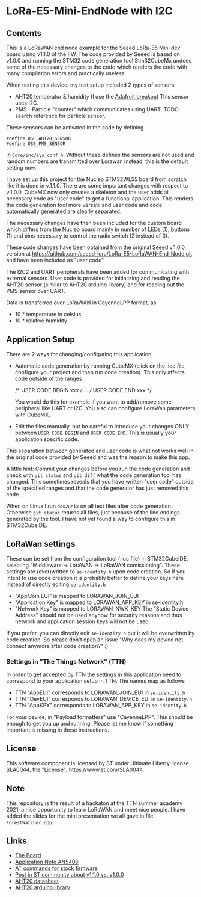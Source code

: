 # LoRa-E5-Mini-EndNode with I2C

## Contents

This is a LoRaWAN end node example for the Seeed LoRa-E5 Mini dev board using
v1.1.0 of the FW. The code provided by Seeed is based on v1.0.0 and
running the STM32 code generation tool Stm32CubeMx undoes some of the
necessary changes to the code which renders the code with many compilation
errors and practically useless.

When testing this device, my test setup included 2 types of sensors:

* AHT20 temperatur & humidity  (I use the
  [Adafruit breakout](https://www.adafruit.com/product/4566)
  This sensor uses I2C.
* PMS - Particle "counter" which communicates using UART. 
  TODO: search reference for particle sensor.

These sensors can be activated in the code by defining

	#define USE_AHT20_SENSOR
	#define USE_PMS_SENSOR
	
in `Core/inc/sys_conf.h`. Without these defines the sensors are not
used and random numbers are transmitted over Lorawan instead, this
is the default setting now.

I have set up this project for the Nucleo STM32WL55 board from scratch
like it is done in v.1.1.0. There are some important changes with
respect to v.1.0.0, CubeMX now only creates a skeleton and the user
adds all necessary code as "user code" to get a functional application.
This renders the code generation tool more versatil and user code and
code automatically generated are clearly separated.

The necessary changes have then been included for the custom board which
differs from the Nucleo board mainly in number of LEDs (1), buttons (1) 
and pins necessary to control the radio switch (2 instead of 3).

These code changes have been obtained from the original Seeed 
v.1.0.0 version at https://github.com/seeed-lora/LoRa-E5-LoRaWAN-End-Node.git
and have been included as "user code". 

The I2C2 and UART peripherals have been added for communicating with 
external sensors. User code is provided for initializing and reading 
the AHT20 sensor (similar to AHT20 arduino library) and for reading out 
the PMS sensor over UART.

Data is transferred over LoRaWAN in CayenneLPP format, as 

* 10 * temperature in celsius
* 10 * relative humidity 

## Application Setup 

There are 2 ways for changing/configuring this application: 

* Automatic code generation by running CubeMX (click on the .ioc file,
  configure your project and then run code creation). This only affects
  code outside of the ranges
  
    /* USER CODE BEGIN xxx */ 
    ...
    /* USER CODE END xxx */
 
  You would do this for example if you want to add/remove some peripheral like 
  UART or I2C. You also can configure LoraWan parameters with CubeMX.
* Edit the files manually, but be careful to introduce your changes
  ONLY between `USER CODE BEGIN` and `USER CODE END`.
  This is usually your application specific code. 

This separation between generated and user code is what not works well
in the original code provided by Seeed and was the reason to make this app.

A little hint: Commit your changes before you run the code generation and
check with `git status` and `git diff` what the code generation tool has 
changed. This sometimes reveals that you have written "user code" outside 
of the specified ranges and that the code generator has just removed this
code. 

When on Linux I run `dos2unix` on all text files after code generation. 
Otherwise `git status` returns all files, just because of the line endings 
generated by the tool. I have not yet found a way to configure this in 
STM32CubeIDE.

## LoRaWan settings

These can be set from the configuration tool (.ioc file) in STM32CubeIDE,
selecting "Middleware -> LoraWAN -> LoRaWAN comissioning". These settings
are (over)written to `se-identity.h` upon code creation. So if you intent to
use code creation it is probably better to define your keys here instead of
directly editing `se-identity.h`
* "App/Join EUI" is mapped to LORAWAN_JOIN_EUI
* "Application Key" is mapped to LORAWAN_APP_KEY in se-identity.h
* "Network Key" is mapped to LORAWAN_NWK_KEY
The "Static Device Address" should not be used anyhow for security reasons
and thus network and application session keys will not be used.

If you prefer, you can directly edit `se-identity.h` but it will
be overwritten by code creation. So please don't open an issue "Why does 
my device not connect anymore after code creation?" :)

### Settings in "The Things Network" (TTN)

In order to get accepted by TTN the settings in this application need
to correspond to your application setup in TTN. The names map as follows

* TTN "AppEUI" corresponds to LORAWAN_JOIN_EUI in `se-identity.h`
* TTN "DevEUI" corresponds to LORAWAN_DEVICE_EUI in `se-identity.h`
* TTN "AppKEY" corresponds to LORAWAN_APP_KEY in `se-identity.h`

For your device, in "Payload formatters" use "CayenneLPP". This should
be enough to get you up and running. Please let me know if something
important is missing in these instructions.

## License

This software component is licensed by ST under Ultimate Liberty license
SLA0044, the "License";  https://www.st.com/SLA0044. 

## Note 

This repository is the result of a hackaton at the TTN summer academy 2021,
a nice opportunity to learn LoRaWAN and meet nice people. I have added
the slides for the mini presentation we all gave in file `ForestWatcher.odp`.

## Links

* [The Board](https://wiki.seeedstudio.com/LoRa_E5_mini/)
* [Application Note AN5406](https://www.st.com/resource/en/application_note/dm00660451-how-to-build-a-lora-application-with-stm32cubewl-stmicroelectronics.pdf)
* [AT commands for stock firmware](https://files.seeedstudio.com/products/317990687/res/LoRa-E5%20AT%20Command%20Specification_V1.0%20.pdf)
* [Post in ST community about v1.1.0 vs. v1.0.0](https://community.st.com/s/question/0D53W00000zGZk4SAG/how-to-on-stm32cubefwwlv110)
* [AHT20 datasheet](https://cdn-learn.adafruit.com/assets/assets/000/091/676/original/AHT20-datasheet-2020-4-16.pdf?1591047915)
* [AHT20 arduino library](https://github.com/adafruit/Adafruit_AHTX0)
